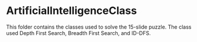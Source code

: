 # ArtificialIntelligenceClass
This folder contains the classes used to solve the 15-slide puzzle. The class used Depth First Search, Breadth First Search, and ID-DFS.